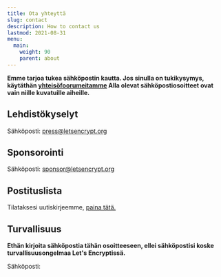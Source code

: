 ```yaml
---
title: Ota yhteyttä
slug: contact
description: How to contact us
lastmod: 2021-08-31
menu:
  main:
    weight: 90
    parent: about
---
```


**Emme tarjoa tukea sähköpostin kautta. Jos sinulla on tukikysymys, käytäthän [yhteisöfoorumeitamme](https://community.letsencrypt.org) Alla olevat sähköpostiosoitteet ovat vain niille kuvatuille aiheille.**

## Lehdistökyselyt

Sähköposti: [press@letsencrypt.org](mailto:press@letsencrypt.org)

## Sponsorointi

Sähköposti: [sponsor@letsencrypt.org](mailto:sponsor@letsencrypt.org)

## Postituslista

Tilataksesi uutiskirjeemme, [paina tätä.](https://mailchi.mp/letsencrypt.org/fjp6ha1gad)

## Turvallisuus

**Ethän kirjoita sähköpostia tähän osoitteeseen, ellei sähköpostisi koske turvallisuusongelmaa Let's Encryptissä.**

<span id="email">Sähköposti: </span>

<script>
  var parts = ["security", '@', "letsencrypt", ".", "org"];
  var anchor = document.createElement("a");
  anchor.href = "mailto:" + parts.join("");
  anchor.text = parts.join("");
  document.getElementById("email").appendChild(anchor)
</script>
